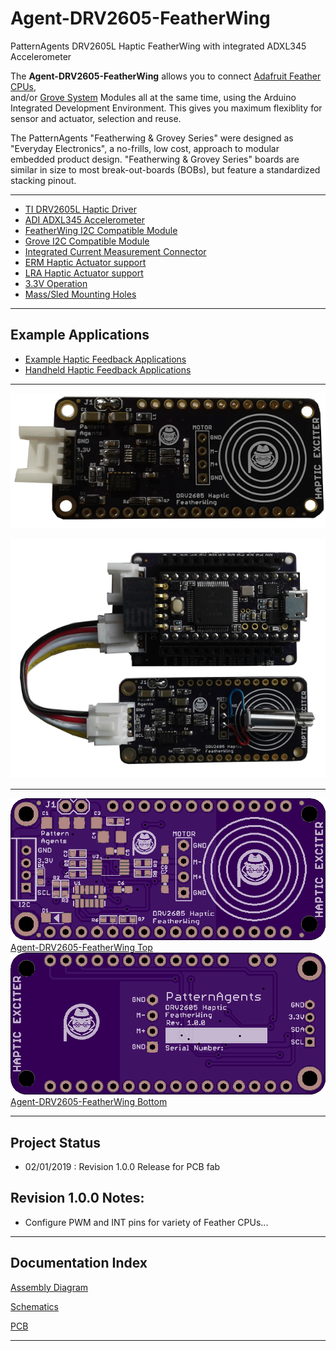 # Agent-DRV2605-FeatherWing

PatternAgents DRV2605L Haptic FeatherWing with integrated ADXL345 Accelerometer

The **Agent-DRV2605-FeatherWing** allows you to connect [Adafruit Feather CPUs](https://www.adafruit.com/feather),  
and/or [Grove System](http://www.seeedstudio.com/blog/2016/03/09/tutorial-intro-to-grove-connectors-for-arduinoraspberry-pi-projects/) 
Modules all at the same time, using the Arduino Integrated Development Environment.
This gives you maximum flexiblity for sensor and actuator, selection and reuse. 

The PatternAgents "Featherwing & Grovey Series" were designed as "Everyday Electronics", a no-frills, low cost, approach to modular embedded product design.
"Featherwing & Grovey Series" boards are similar in size to most break-out-boards (BOBs), but feature a standardized stacking pinout. 

---------------------------------------

* [TI DRV2605L Haptic Driver](http://www.ti.com/lit/ds/symlink/drv2605l.pdf)
* [ADI ADXL345 Accelerometer](https://www.analog.com/media/en/technical-documentation/data-sheets/adxl345.pdf)
* [FeatherWing I2C Compatible Module](https://learn.adafruit.com/adafruit-feather/feather-specification)
* [Grove I2C Compatible Module](http://wiki.seeedstudio.com/Grove_System/)
* [Integrated Current Measurement Connector](https://www.adafruit.com/product/3650)
* [ERM Haptic Actuator support](https://www.precisionmicrodrives.com/vibration-motors/)
* [LRA Haptic Actuator support](https://www.precisionmicrodrives.com/vibration-motors/)
* [3.3V Operation](https://learn.adafruit.com/adafruit-feather/feather-specification)
* [Mass/Sled Mounting Holes](https://www.precisionmicrodrives.com/content/ab-015-mechanical-mounting-for-vibration-motors-moulded-and-machined-enclosures/)

---------------------------------------
## Example Applications

* [Example Haptic Feedback Applications](https://www.precisionmicrodrives.com/haptic-feedback/example-haptic-feedback-applications/) 
* [Handheld  Haptic Feedback Applications](https://www.precisionmicrodrives.com/wp-content/uploads/2016/01/haptic-feedback-vibration-alerting-for-handheld-products_0.pdf)

---------------------------------------

![Agent-DRV2605-FeatherWing](https://raw.githubusercontent.com/patternagents/Agent-DRV2605-FeatherWing/master/Agent-DRV2605-FeatherWing/images/Agent-DRV2605-FeatherWing_prototop.png)

![Agent-DRV2605-FeatherWing](https://raw.githubusercontent.com/patternagents/Agent-DRV2605-FeatherWing/master/Agent-DRV2605-FeatherWing/images/Agent-DRV2605-FeatherWing_prototop1.png)

---------------------------------------

[![Agent-DRV2605-FeatherWing Top](https://github.com/patternagents/Agent-DRV2605-FeatherWing/blob/master/Agent-DRV2605-FeatherWing/images/Agent-DRV2605-FeatherWing_oshtop.png?raw=true)Agent-DRV2605-FeatherWing Top](https://github.com/thingSoC/Agent-DRV2605-FeatherWing/)
[![Agent-DRV2605-FeatherWing Bottom](https://github.com/patternagents/Agent-DRV2605-FeatherWing/blob/master/Agent-DRV2605-FeatherWing/images/Agent-DRV2605-FeatherWing_oshbot.png?raw=true)Agent-DRV2605-FeatherWing Bottom](https://github.com/thingSoC/Agent-DRV2605-FeatherWing/)

---------------------------------------
## Project Status

* 02/01/2019 : Revision 1.0.0 Release for PCB fab

## Revision 1.0.0 Notes: ##

* Configure PWM and INT pins for variety of Feather CPUs...

---------------------------------------

## Documentation Index <a name="documentation_index"/>

[Assembly Diagram](https://github.com/PatternAgents/Agent-DRV2605-FeatherWing/blob/master/Agent-DRV2605-FeatherWing/revisions/R1_0_0/Agent_DRV2605_FeatherWing_R1_0_0_assembly.pdf)

[Schematics](https://github.com/PatternAgents/Agent-DRV2605-FeatherWing/blob/master/Agent-DRV2605-FeatherWing/revisions/R1_0_0/Agent_DRV2605_FeatherWing_R1_0_0_sch.pdf)

[PCB](https://github.com/PatternAgents/Agent-DRV2605-FeatherWing/blob/master/Agent-DRV2605-FeatherWing/revisions/R1_0_0/Agent_DRV2605_FeatherWing_R1_0_0_brd.pdf)

---------------------------------------

